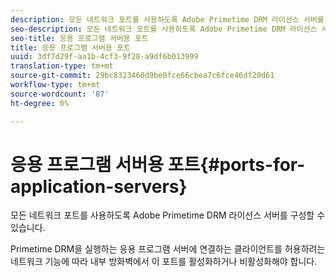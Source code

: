 ```yaml
---
description: 모든 네트워크 포트를 사용하도록 Adobe Primetime DRM 라이선스 서버를 구성할 수 있습니다.
seo-description: 모든 네트워크 포트를 사용하도록 Adobe Primetime DRM 라이선스 서버를 구성할 수 있습니다.
seo-title: 응용 프로그램 서버용 포트
title: 응용 프로그램 서버용 포트
uuid: 3df7d29f-aa1b-4cf3-9f28-a9df6b013999
translation-type: tm+mt
source-git-commit: 29bc8323460d9be0fce66cbea7c6fce46df20d61
workflow-type: tm+mt
source-wordcount: '87'
ht-degree: 0%

---
```



# 응용 프로그램 서버용 포트{#ports-for-application-servers}

모든 네트워크 포트를 사용하도록 Adobe Primetime DRM 라이선스 서버를 구성할 수 있습니다.

Primetime DRM을 실행하는 응용 프로그램 서버에 연결하는 클라이언트를 허용하려는 네트워크 기능에 따라 내부 방화벽에서 이 포트를 활성화하거나 비활성화해야 합니다.
